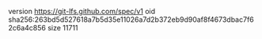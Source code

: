 version https://git-lfs.github.com/spec/v1
oid sha256:263bd5d527618a7b5d35e11026a7d2b372eb9d90af8f4673dbac7f62c6a4c856
size 11711
